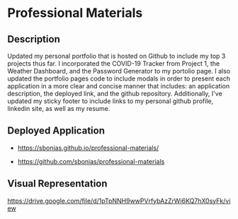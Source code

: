 # Professional Materials

## Description

Updated my personal portfolio that is hosted on Github to include my top 3 projects thus far. I incorporated the COVID-19 Tracker from Project 1, the Weather Dashboard, and the Password Generator to my portolio page. I also updated the portfolio pages code to include modals in order to present each application in a more clear and concise manner that includes: an application description, the deployed link, and the github repository. Additionally, I've updated my sticky footer to include links to my personal github profile, linkedin site, as well as my resume.

## Deployed Application

- https://sbonias.github.io/professional-materials/

- https://github.com/sbonias/professional-materials

## Visual Representation

https://drive.google.com/file/d/1pTpNNH9wwPVrfybAzZrWi6KQ7hX0syFk/view
